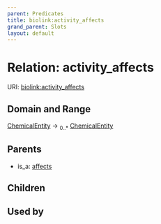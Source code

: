 ```yaml
---
parent: Predicates
title: biolink:activity_affects
grand_parent: Slots
layout: default
---
```


# Relation: activity_affects




URI: [biolink:activity_affects](https://w3id.org/biolink/vocab/activity_affects)

## Domain and Range

[ChemicalEntity](ChemicalEntity.md) ->  <sub>0..*</sub> [ChemicalEntity](ChemicalEntity.md)

## Parents

 *  is_a: [affects](affects.md)

## Children


## Used by

